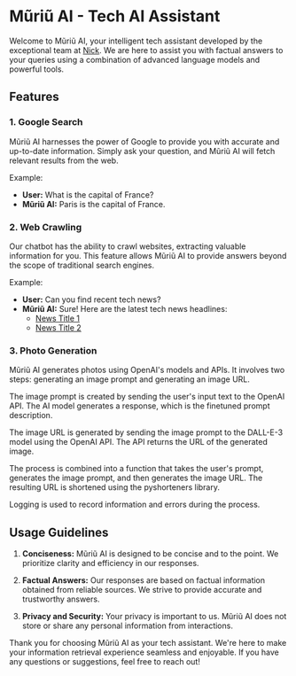 # Mũriũ AI - Tech AI Assistant

Welcome to Mũriũ AI, your intelligent tech assistant developed by the exceptional team at [Nick](https://github.com/NickDee96). We are here to assist you with factual answers to your queries using a combination of advanced language models and powerful tools.

## Features

### 1. Google Search
Mũriũ AI harnesses the power of Google to provide you with accurate and up-to-date information. Simply ask your question, and Mũriũ AI will fetch relevant results from the web.


Example:
- **User:** What is the capital of France?
- **Mũriũ AI:** Paris is the capital of France.


### 2. Web Crawling
Our chatbot has the ability to crawl websites, extracting valuable information for you. This feature allows Mũriũ AI to provide answers beyond the scope of traditional search engines.


Example:
- **User:** Can you find recent tech news?
- **Mũriũ AI:** Sure! Here are the latest tech news headlines:
  - [News Title 1](link1)
  - [News Title 2](link2)


### 3. Photo Generation
Mũriũ AI generates photos using OpenAI's models and APIs. It involves two steps: generating an image prompt and generating an image URL.

The image prompt is created by sending the user's input text to the OpenAI API. The AI model generates a response, which is the finetuned prompt description.

The image URL is generated by sending the image prompt to the DALL-E-3 model using the OpenAI API. The API returns the URL of the generated image.

The process is combined into a function that takes the user's prompt, generates the image prompt, and then generates the image URL. The resulting URL is shortened using the pyshorteners library.

Logging is used to record information and errors during the process.

## Usage Guidelines

1. **Conciseness:** Mũriũ AI is designed to be concise and to the point. We prioritize clarity and efficiency in our responses.

2. **Factual Answers:** Our responses are based on factual information obtained from reliable sources. We strive to provide accurate and trustworthy answers.

3. **Privacy and Security:** Your privacy is important to us. Mũriũ AI does not store or share any personal information from interactions.



Thank you for choosing Mũriũ AI as your tech assistant. We're here to make your information retrieval experience seamless and enjoyable. If you have any questions or suggestions, feel free to reach out!